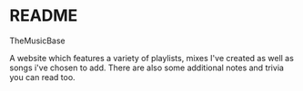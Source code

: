 # README
TheMusicBase

A website which features a variety of playlists, mixes I've created as well as songs i've chosen to add.
There are also some additional notes and trivia you can read too.
